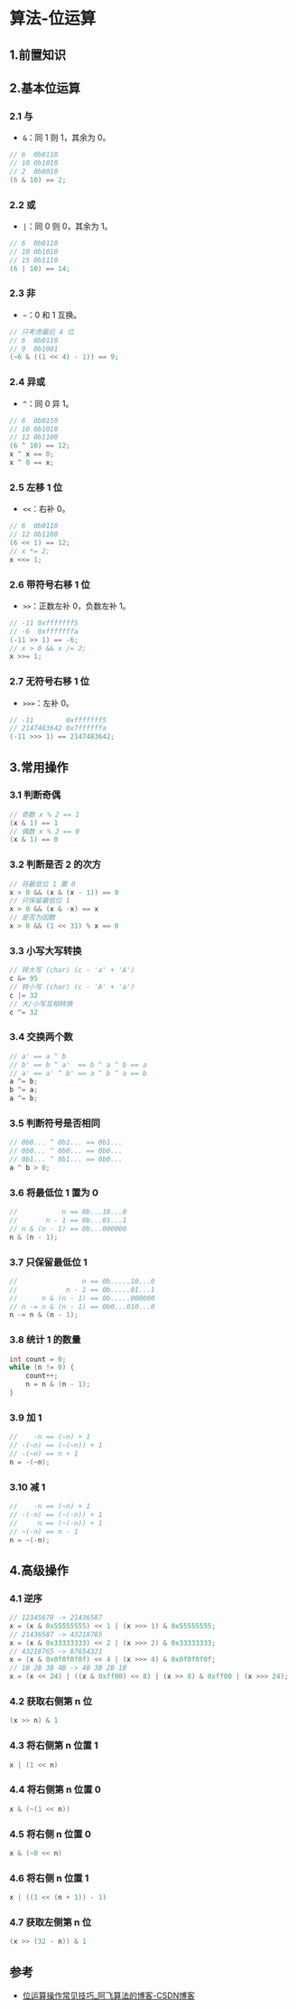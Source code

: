 # 算法-位运算


<!--more-->

## 1.前置知识

## 2.基本位运算

### 2.1 与

- `&`：同 1 则 1，其余为 0。

```java
// 6  0b0110
// 10 0b1010
// 2  0b0010
(6 & 10) == 2;
```

### 2.2 或

- `|`：同 0 则 0，其余为 1。

```java
// 6  0b0110
// 10 0b1010
// 15 0b1110
(6 | 10) == 14;
```

### 2.3 非

- `~`：0 和 1 互换。

```java
// 只考虑最后 4 位
// 6  0b0110
// 9  0b1001
(~6 & ((1 << 4) - 1)) == 9;
```

### 2.4 异或

- `^`：同 0 异 1。

```java
// 6  0b0110
// 10 0b1010
// 12 0b1100
(6 ^ 10) == 12;
x ^ x == 0;
x ^ 0 == x;
```

### 2.5 左移 1 位

- `<<`：右补 0。

```java
// 6  0b0110
// 12 0b1100
(6 << 1) == 12;
// x *= 2;
x <<= 1;
```

### 2.6 带符号右移 1 位

- `>>`：正数左补 0，负数左补 1。

```java
// -11 0xfffffff5
// -6  0xfffffffa
(-11 >> 1) == -6;
// x > 0 && x /= 2;
x >>= 1;
```

### 2.7 无符号右移 1 位

- `>>>`：左补 0。

```java
// -11        0xfffffff5
// 2147483642 0x7ffffffa
(-11 >>> 1) == 2147483642;
```

## 3.常用操作

### 3.1 判断奇偶

```java
// 奇数 x % 2 == 1
(x & 1) == 1
// 偶数 x % 2 == 0
(x & 1) == 0
```

### 3.2 判断是否 2 的次方

```java
// 将最低位 1 置 0
x > 0 && (x & (x - 1)) == 0
// 只保留最低位 1
x > 0 && (x & -x) == x
// 是否为因数
x > 0 && (1 << 31) % x == 0
```

### 3.3 小写大写转换

```java
// 转大写 (char) (c - 'a' + 'A')
c &= 95
// 转小写 (char) (c - 'A' + 'a')
c |= 32
// 大/小写互相转换
c ^= 32
```

### 3.4 交换两个数

```java
// a' == a ^ b
// b' == b ^ a'  == b ^ a ^ b == a
// a' == a' ^ b' == a ^ b ^ a == b
a ^= b;
b ^= a;
a ^= b;
```

### 3.5 判断符号是否相同

```java
// 0b0... ^ 0b1... == 0b1...
// 0b0... ^ 0b0... == 0b0...
// 0b1... ^ 0b1... == 0b0...
a ^ b > 0;
```

### 3.6 将最低位 1 置为 0

```java
//           n == 0b...10...0
//       n - 1 == 0b...01...1
// n & (n - 1) == 0b...000000
n & (n - 1);
```

### 3.7 只保留最低位 1

```java
//                n == 0b.....10...0
//            n - 1 == 0b.....01...1
//      n & (n - 1) == 0b.....000000
// n -= n & (n - 1) == 0b0...010...0
n -= n & (n - 1);
```

### 3.8 统计 1 的数量

```java
int count = 0;
while (n != 0) {
    count++;
    n = n & (n - 1);
}
```

### 3.9 加 1

```java
//    -n == (~n) + 1
// -(~n) == (~(~n)) + 1
// -(~n) == n + 1
n = -(~n);
```

### 3.10 减 1

```java
//    -n == (~n) + 1
// -(-n) == (~(-n)) + 1
//     n == (~(-n)) + 1
// ~(-n) == n - 1
n = ~(-n);
```

## 4.高级操作

### 4.1 逆序

```java
// 12345678 -> 21436587
x = (x & 0x55555555) << 1 | (x >>> 1) & 0x55555555;
// 21436587 -> 43218765
x = (x & 0x33333333) << 2 | (x >>> 2) & 0x33333333;
// 43218765 -> 87654321
x = (x & 0x0f0f0f0f) << 4 | (x >>> 4) & 0x0f0f0f0f;
// 1B 2B 3B 4B -> 4B 3B 2B 1B
x = (x << 24) | ((x & 0xff00) << 8) | (x >> 8) & 0xff00 | (x >>> 24);
```

### 4.2 获取右侧第 n 位

```java
(x >> n) & 1
```

### 4.3 将右侧第 n 位置 1

```java
x | (1 << n)
```

### 4.4 将右侧第 n 位置 0

```java
x & (~(1 << n))
```

### 4.5 将右侧 n 位置 0

```java
x & (~0 << n)
```

### 4.6 将右侧 n 位置 1

```java
x | ((1 << (n + 1)) - 1)
```

### 4.7 获取左侧第 n 位

```java
(x >> (32 - n)) & 1
```

## 参考

- [位运算操作常见技巧_阿飞算法的博客-CSDN博客](https://blog.csdn.net/wat1r/article/details/114298873)

